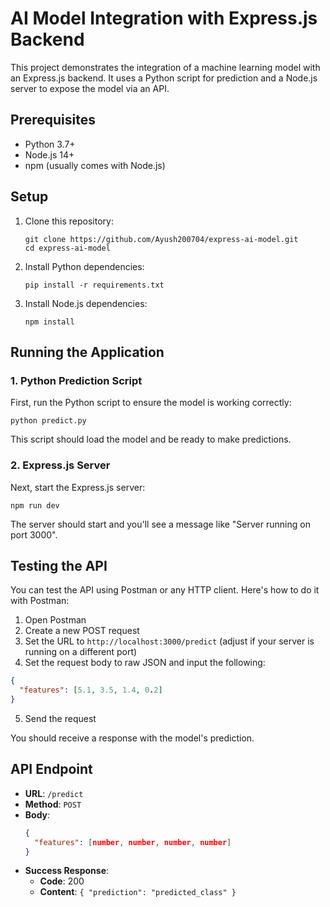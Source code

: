 # AI Model Integration with Express.js Backend

This project demonstrates the integration of a machine learning model with an Express.js backend. It uses a Python script for prediction and a Node.js server to expose the model via an API.

## Prerequisites

- Python 3.7+
- Node.js 14+
- npm (usually comes with Node.js)

## Setup

1. Clone this repository:
   ```
   git clone https://github.com/Ayush200704/express-ai-model.git
   cd express-ai-model
   ```

2. Install Python dependencies:
   ```
   pip install -r requirements.txt
   ```

3. Install Node.js dependencies:
   ```
   npm install
   ```

## Running the Application

### 1. Python Prediction Script

First, run the Python script to ensure the model is working correctly:

```
python predict.py
```

This script should load the model and be ready to make predictions.

### 2. Express.js Server

Next, start the Express.js server:

```
npm run dev
```

The server should start and you'll see a message like "Server running on port 3000".

## Testing the API

You can test the API using Postman or any HTTP client. Here's how to do it with Postman:

1. Open Postman
2. Create a new POST request
3. Set the URL to `http://localhost:3000/predict` (adjust if your server is running on a different port)
4. Set the request body to raw JSON and input the following:

```json
{
  "features": [5.1, 3.5, 1.4, 0.2]
}
```

5. Send the request

You should receive a response with the model's prediction.

## API Endpoint

- **URL**: `/predict`
- **Method**: `POST`
- **Body**:
  ```json
  {
    "features": [number, number, number, number]
  }
  ```
- **Success Response**:
  - **Code**: 200
  - **Content**: `{ "prediction": "predicted_class" }`

